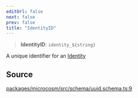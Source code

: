 ```yaml
---
editUrl: false
next: false
prev: false
title: "IdentityID"
---
```


> **IdentityID**: ```identity_${string}```

A unique identifier for an [Identity](../../../../../../../microcosm/type-aliases/identity)

## Source

[packages/microcosm/src/schema/uuid.schema.ts:9](https://github.com/nodenogg-in/alpha-p2p/blob/b2606a07ac492cf6a35305dd9d2261575053d888/packages/microcosm/src/schema/uuid.schema.ts#L9)
